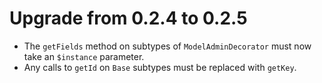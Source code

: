 # Upgrade from 0.2.4 to 0.2.5

- The `getFields` method on subtypes of `ModelAdminDecorator` must now take an `$instance` parameter.
- Any calls to `getId` on `Base` subtypes must be replaced with `getKey`.
